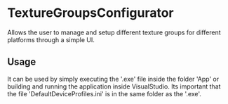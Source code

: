 # TextureGroupsConfigurator
 Allows the user to manage and setup different texture groups for different platforms through a simple UI.
 
## Usage
 It can be used by simply executing the '.exe' file inside the folder 'App' or building and running the application inside VisualStudio. Its important that the file 'DefaultDeviceProfiles.ini' is in the same folder as the '.exe'.
 